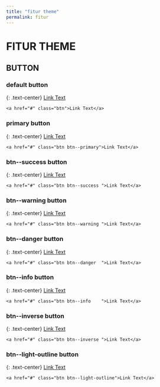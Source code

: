 ```yaml
---
title: "fitur theme"
permalink: fitur
---
```


# FITUR THEME

## BUTTON

### default button 
{: .text-center}
<a href="#" class="btn">Link Text</a>
```
<a href="#" class="btn">Link Text</a>
```

### primary button 
{: .text-center}
<a href="#" class="btn btn--primary">Link Text</a>
```
<a href="#" class="btn btn--primary">Link Text</a>
```

### btn--success	 button 
{: .text-center}
<a href="#" class="btn btn--success	">Link Text</a>
```
<a href="#" class="btn btn--success	">Link Text</a>
```

### btn--warning	 button 
{: .text-center}
<a href="#" class="btn btn--warning">Link Text</a>
```
<a href="#" class="btn btn--warning	">Link Text</a>
```

### btn--danger	 button 
{: .text-center}
<a href="#" class="btn btn--danger">Link Text</a>
```
<a href="#" class="btn btn--danger	">Link Text</a>
```

### btn--info	 button 
{: .text-center}
<a href="#" class="btn btn--info">Link Text</a>
```
<a href="#" class="btn btn--info	">Link Text</a>
```

### btn--inverse	 button 
{: .text-center}
<a href="#" class="btn btn--inverse">Link Text</a>
```
<a href="#" class="btn btn--inverse	">Link Text</a>
```

### btn--light-outline	 button 
{: .text-center}
<a href="#" class="btn btn--light-outline">Link Text</a>
```
<a href="#" class="btn btn--light-outline">Link Text</a>
```
